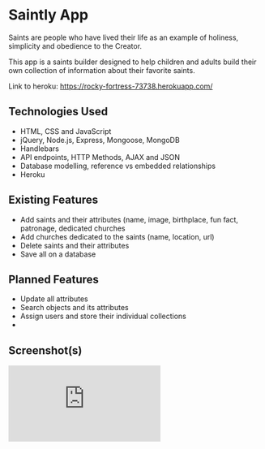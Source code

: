 # Saintly App

Saints are people who have lived their life as an example of holiness, simplicity and obedience to the Creator.

This app is a saints builder designed to help children and adults build their own collection of information about their favorite saints. 

Link to heroku: https://rocky-fortress-73738.herokuapp.com/

## Technologies Used

* HTML, CSS and JavaScript
* jQuery, Node.js, Express, Mongoose, MongoDB
* Handlebars
* API endpoints, HTTP Methods,  AJAX and JSON
* Database modelling, reference vs embedded relationships
* Heroku

## Existing Features

* Add saints and their attributes (name, image, birthplace, fun fact, patronage, dedicated churches 
* Add churches dedicated to the saints (name, location, url)
* Delete saints and their attributes
* Save all on a database

## Planned Features

* Update all attributes
* Search objects and its attributes
* Assign users and store their individual collections
* 

## Screenshot(s)

![alt tag](https://raw.githubusercontent.com/cloverharvest/saintly/matser/publicimages/user.txt "User Story")




